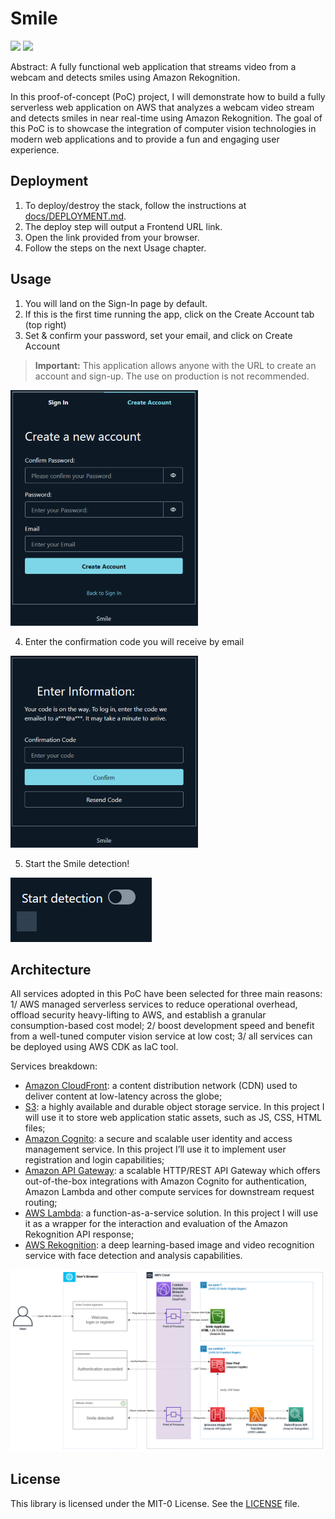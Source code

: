 # Smile

![](https://github.com/alessionobile/smile/actions/workflows/test-cdk-synth.yml/badge.svg)
![](https://github.com/alessionobile/smile/actions/workflows/test-frontend-build.yml/badge.svg)

Abstract: A fully functional web application that streams video from a webcam and detects smiles using Amazon Rekognition.

In this proof-of-concept (PoC) project, I will demonstrate how to build a fully serverless web application on AWS that analyzes a webcam video stream and detects smiles in near real-time using Amazon Rekognition. The goal of this PoC is to showcase the integration of computer vision technologies in modern web applications and to provide a fun and engaging user experience.

## Deployment

1. To deploy/destroy the stack, follow the instructions at [docs/DEPLOYMENT.md](./docs/DEPLOYMENT.md).
2. The deploy step will output a Frontend URL link.
3. Open the link provided from your browser.
4. Follow the steps on the next Usage chapter.

## Usage

1. You will land on the Sign-In page by default.
2. If this is the first time running the app, click on the Create Account tab (top right)
3. Set & confirm your password, set your email, and click on Create Account

> **Important:**
> This application allows anyone with the URL to create an account and sign-up. The use on production is not recommended.

![](./docs/how-to/smile-create-account.png)

4. Enter the confirmation code you will receive by email

![](./docs/how-to/smile-confirm-code.png)

5. Start the Smile detection!

![](./docs/how-to/smile-start-detection.png)

## Architecture

All services adopted in this PoC have been selected for three main reasons: 1/ AWS managed serverless services to reduce operational overhead, offload security heavy-lifting to AWS, and establish a granular consumption-based cost model; 2/ boost development speed and benefit from a well-tuned computer vision service at low cost; 3/ all services can be deployed using AWS CDK as IaC tool.

Services breakdown:

- [Amazon CloudFront](https://aws.amazon.com/cloudfront/): a content distribution network (CDN) used to deliver content at low-latency across the globe;
- [S3](https://aws.amazon.com/s3/): a highly available and durable object storage service. In this project I will use it to store web application static assets, such as JS, CSS, HTML files;
- [Amazon Cognito](https://aws.amazon.com/cognito/): a secure and scalable user identity and access management service. In this project I’ll use it to implement user registration and login capabilities;
- [Amazon API Gateway](https://aws.amazon.com/api-gateway/): a scalable HTTP/REST API Gateway which offers out-of-the-box integrations with Amazon Cognito for authentication, Amazon Lambda and other compute services for downstream request routing;
- [AWS Lambda](https://aws.amazon.com/lambda/): a function-as-a-service solution. In this project I will use it as a wrapper for the interaction and evaluation of the Amazon Rekognition API response;
- [AWS Rekognition](https://aws.amazon.com/rekognition/): a deep learning-based image and video recognition service with face detection and analysis capabilities.

![](./docs/diagrams/detect-smile.png)

## License

This library is licensed under the MIT-0 License. See the [LICENSE](./LICENSE) file.